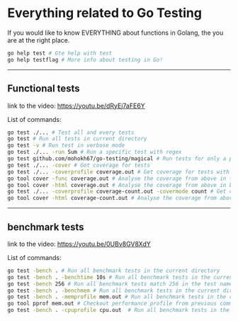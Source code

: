 # Everything related to Go Testing

If you would like to know EVERYTHING about functions in Golang, the you are at the right place.

```bash
go help test # Gte help with test
go help testflag # More info about testing in Go!
```
---
## Functional tests

link to the video: https://youtu.be/dRyEj7aFE6Y

List of commands:
```bash
go test ./... # Test all and every tests
go test # Run all tests in current directory
go test -v # Run test in verbose mode
go test ./... -run Sum # Run a specific test with regex
go test github.com/mohokh67/go-testing/magical # Run tests for only a package
go test ./... -cover # Get coverage for tests
go test ./... -coverprofile coverage.out # Get coverage for tests with percentage
go tool cover -func coverage.out # Analyse the coverage from above in terminal
go tool cover -html coverage.out # Analyse the coverage from above in browser
go test ./... -coverprofile coverage-count.out -covermode count # Get coverage for tests with count
go tool cover -html coverage-count.out # Analyse the coverage from above in browser
```

-------
## benchmark tests
link to the video: https://youtu.be/0UBv8GV8XdY

List of commands:
```bash
go test -bench . # Run all benchmark tests in the current directory
go test -bench . -benchtime 10s # Run all benchmark tests in the current directory for 10 seconds
go test -bench 256 # Run all benchmark tests match 256 in the test name(regex)
go test -bench . -benchmem # Run all benchmark tests in the current directory with memory information
go test -bench . -memprofile mem.out # Run all benchmark tests in the current and profile them based on memory
go tool pprof mem.out # Checkout performance profile from previous command - type "help" and then "gif" or other format
go test -bench . -cpuprofile cpu.out  # Run all benchmark tests in the current and profile them based on CPU
```